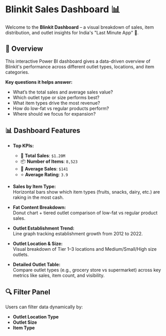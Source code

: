 # Blinkit Sales Dashboard 📊

Welcome to the **Blinkit Dashboard** – a visual breakdown of sales, item distribution, and outlet insights for India's "Last Minute App" 🚀.

## 📌 Overview

This interactive Power BI dashboard gives a data-driven overview of Blinkit's performance across different outlet types, locations, and item categories.

**Key questions it helps answer:**
- What’s the total sales and average sales value?
- Which outlet type or size performs best?
- What item types drive the most revenue?
- How do low-fat vs regular products perform?
- Where should we focus for expansion?

## 📊 Dashboard Features

- **Top KPIs:**  
  - 🧾 **Total Sales**: `$1.20M`  
  - 📦 **Number of Items**: `8,523`  
  - 💸 **Average Sales**: `$141`  
  - ⭐ **Average Rating**: `3.9`

- **Sales by Item Type:**  
  Horizontal bars show which item types (fruits, snacks, dairy, etc.) are raking in the most cash.

- **Fat Content Breakdown:**  
  Donut chart + tiered outlet comparison of low-fat vs regular product sales.

- **Outlet Establishment Trend:**  
  Line graph tracking establishment growth from 2012 to 2022.

- **Outlet Location & Size:**  
  Visual breakdown of Tier 1–3 locations and Medium/Small/High size outlets.

- **Detailed Outlet Table:**  
  Compare outlet types (e.g., grocery store vs supermarket) across key metrics like sales, item count, and visibility.

## 🔍 Filter Panel

Users can filter data dynamically by:
- **Outlet Location Type**
- **Outlet Size**
- **Item Type**

